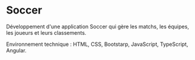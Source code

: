 # Soccer

Développement d'une application Soccer qui gère les matchs, les équipes, les joueurs et leurs classements. 

Environnement technique : HTML, CSS, Bootstarp, JavaScript, TypeScript, Angular.

